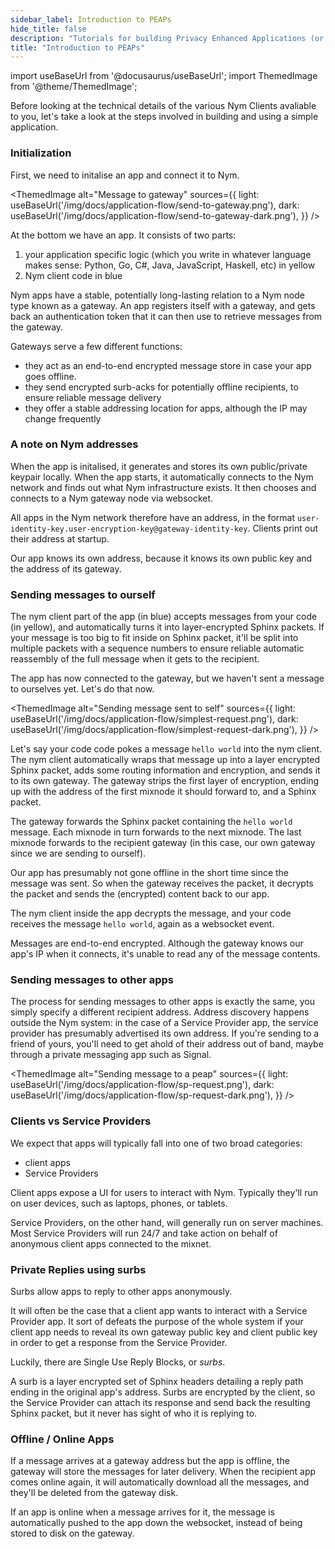 ```yaml
---
sidebar_label: Introduction to PEAPs
hide_title: false
description: "Tutorials for building Privacy Enhanced Applications (or integrating existing apps with Nym)"
title: "Introduction to PEAPs"
---
```


import useBaseUrl from '@docusaurus/useBaseUrl';
import ThemedImage from '@theme/ThemedImage';

Before looking at the technical details of the various Nym Clients avaliable to you, let's take a look at the steps involved in building and using a simple application.

### Initialization

First, we need to initalise an app and connect it to Nym.

<ThemedImage
  alt="Message to gateway"
  sources={{
    light: useBaseUrl('/img/docs/application-flow/send-to-gateway.png'),
    dark: useBaseUrl('/img/docs/application-flow/send-to-gateway-dark.png'),
  }}
/>

At the bottom we have an app. It consists of two parts:

1. your application specific logic (which you write in whatever language makes sense: Python, Go, C#, Java, JavaScript, Haskell, etc) in yellow
2. Nym client code in blue

Nym apps have a stable, potentially long-lasting relation to a Nym node type known as a gateway. An app registers itself with a gateway, and gets back an authentication token that it can then use to retrieve messages from the gateway.

Gateways serve a few different functions:

- they act as an end-to-end encrypted message store in case your app goes offline.
- they send encrypted surb-acks for potentially offline recipients, to ensure reliable message delivery
- they offer a stable addressing location for apps, although the IP may change frequently

### A note on Nym addresses

When the app is initalised, it generates and stores its own public/private keypair locally. When the app starts, it automatically connects to the Nym network and finds out what Nym infrastructure exists. It then chooses and connects to a Nym gateway node via websocket.

All apps in the Nym network therefore have an address, in the format `user-identity-key.user-encryption-key@gateway-identity-key`. Clients print out their address at startup.

Our app knows its own address, because it knows its own public key and the address of its gateway.

### Sending messages to ourself

The nym client part of the app (in blue) accepts messages from your code (in yellow), and automatically turns it into layer-encrypted Sphinx packets. If your message is too big to fit inside on Sphinx packet, it'll be split into multiple packets with a sequence numbers to ensure reliable automatic reassembly of the full message when it gets to the recipient.

The app has now connected to the gateway, but we haven't sent a message to ourselves yet. Let's do that now.

<ThemedImage
  alt="Sending message sent to self"
  sources={{
    light: useBaseUrl('/img/docs/application-flow/simplest-request.png'),
    dark: useBaseUrl('/img/docs/application-flow/simplest-request-dark.png'),
  }}
/>

Let's say your code code pokes a message `hello world` into the nym client. The nym client automatically wraps that message up into a layer encrypted Sphinx packet, adds some routing information and encryption, and sends it to its own gateway. The gateway strips the first layer of encryption, ending up with the address of the first mixnode it should forward to, and a Sphinx packet.

The gateway forwards the Sphinx packet containing the `hello world` message. Each mixnode in turn forwards to the next mixnode. The last mixnode forwards to the recipient gateway (in this case, our own gateway since we are sending to ourself).

Our app has presumably not gone offline in the short time since the message was sent. So when the gateway receives the packet, it decrypts the packet and sends the (encrypted) content back to our app.

The nym client inside the app decrypts the message, and your code receives the message `hello world`, again as a websocket event.

Messages are end-to-end encrypted. Although the gateway knows our app's IP when it connects, it's unable to read any of the message contents.

### Sending messages to other apps

The process for sending messages to other apps is exactly the same, you simply specify a different recipient address. Address discovery happens outside the Nym system: in the case of a Service Provider app, the service provider has presumably advertised its own address. If you're sending to a friend of yours, you'll need to get ahold of their address out of band, maybe through a private messaging app such as Signal.

<ThemedImage
  alt="Sending message to a peap"
  sources={{
    light: useBaseUrl('/img/docs/application-flow/sp-request.png'),
    dark: useBaseUrl('/img/docs/application-flow/sp-request-dark.png'),
  }}
/>

### Clients vs Service Providers

We expect that apps will typically fall into one of two broad categories:

- client apps
- Service Providers

Client apps expose a UI for users to interact with Nym. Typically they'll run on user devices, such as laptops, phones, or tablets.

Service Providers, on the other hand, will generally run on server machines. Most Service Providers will run 24/7 and take action on behalf of anonymous client apps connected to the mixnet.

### Private Replies using surbs

Surbs allow apps to reply to other apps anonymously.

It will often be the case that a client app wants to interact with a Service Provider app. It sort of defeats the purpose of the whole system if your client app needs to reveal its own gateway public key and client public key in order to get a response from the Service Provider.

Luckily, there are Single Use Reply Blocks, or _surbs_.

A surb is a layer encrypted set of Sphinx headers detailing a reply path ending in the original app's address. Surbs are encrypted by the client, so the Service Provider can attach its response and send back the resulting Sphinx packet, but it never has sight of who it is replying to.

### Offline / Online Apps

If a message arrives at a gateway address but the app is offline, the gateway will store the messages for later delivery. When the recipient app comes online again, it will automatically download all the messages, and they'll be deleted from the gateway disk.

If an app is online when a message arrives for it, the message is automatically pushed to the app down the websocket, instead of being stored to disk on the gateway.
